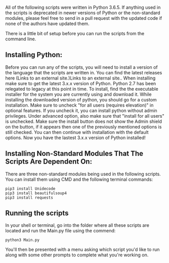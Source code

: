 All of the following scripts were written in Python 3.6.5. If anything used in the scripts is deprecated in newer versions of Python or the non-standard modules, please feel free to send in a pull request with the updated code if none of the authors have updated them.

There is a little bit of setup before you can run the scripts from the command line.

## Installing Python:
Before you can run any of the scripts, you will need to install a version of the language that the scripts are written in. You can find the latest releases here (Links to an external site.)Links to an external site.. When installing make sure to get the latest 3.x.x version of Python. Python 2.7 has been relegated to legacy at this point in time. To install, find the the executable installer for the system you are currently using and download it. While installing the downloaded version of python, you should go for a custom installation. Make sure to uncheck "for all users (requires elevation)" in optional features. If you uncheck it, you can install python without admin privileges. Under advanced option, also make sure that "install for all users" is unchecked. Make sure the install button does not show the Admin shield on the button, if it appears then one of the previously mentioned options is still checked. You can then continue with installation with the default options. Now you have the lastest 3.x.x version of Python installed!

## Installing Non-Standard Modules That The Scripts Are Dependent On:
There are three non-standard modules being used in the following scripts. You can install them using CMD and the following terminal commands:

```
pip3 install Unidecode
pip3 install beautifulsoup4
pip3 install requests
```

## Running the scripts
In your shell or terminal, go into the folder where all these scripts are located and run the Main.py file using the commend:
```
python3 Main.py
```
You'll then be presented with a menu asking which script you'd like to run along with some other prompts to complete what you're working on.
